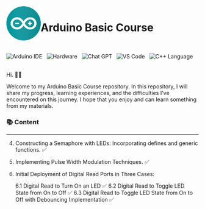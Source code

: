 

<img align="left" width="90" height="90" src="Images/arduino.png">
<p vertical-align="middle"><h1>  Arduino Basic Course</h1></p>
&nbsp;&nbsp;&nbsp;&nbsp;&nbsp;&nbsp;&nbsp;&nbsp;&nbsp;&nbsp;&nbsp;&nbsp;&nbsp;&nbsp;&nbsp;&nbsp;&nbsp;&nbsp;&nbsp;&nbsp;&nbsp;&nbsp;&nbsp;&nbsp;&nbsp;&nbsp;
&nbsp;&nbsp;

![Arduino IDE](https://img.shields.io/badge/Arduino_IDE-00979D?style=for-the-badge&logo=arduino&logoColor=white)&nbsp;&nbsp;
![Hardware](https://img.shields.io/badge/Arduino-00979D?style=for-the-badge&logo=Arduino&logoColor=white)&nbsp;&nbsp;
![Chat GPT](https://img.shields.io/badge/chatGPT-74aa9c?style=for-the-badge&logo=openai&logoColor=white)&nbsp;&nbsp;
![VS Code](https://img.shields.io/badge/Visual_Studio_Code-0078D4?style=for-the-badge&logo=visual%20studio%20code&logoColor=white)&nbsp;&nbsp;
![C++ Language](https://img.shields.io/badge/C%2B%2B-00599C?style=for-the-badge&logo=c%2B%2B&logoColor=white)

<br>
Hi.&nbsp;👋🏻 &nbsp;

<br>

Welcome to my Arduino Basic Course repository. In this repository, I will share my progress, learning experiences, and the difficulties I've encountered on this journey. I hope that you enjoy and can learn something from my materials.
<br>

### 📚 Content
<hr>

4. Constructing a Semaphore with LEDs: Incorporating defines and generic functions. ✅

5. Implementing Pulse Width Modulation Techniques. ✅

6. Initial Deployment of Digital Read Ports in Three Cases:

    6.1 Digital Read to Turn On an LED ✅
    6.2 Digital Read to Toggle LED State from On to Off ✅
    6.3 Digital Read to Toggle LED State from On to Off with Debouncing Implementation ✅



 



